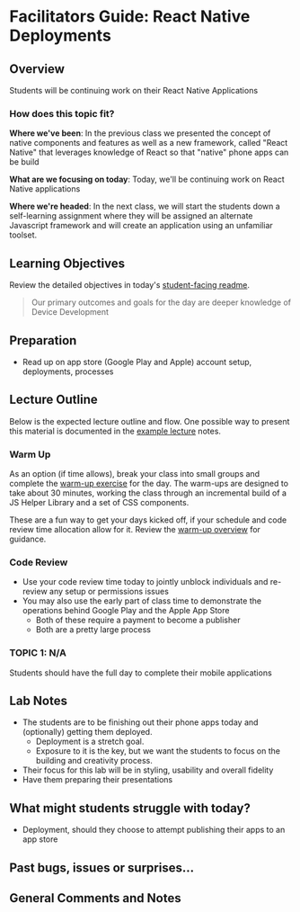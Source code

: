 # Facilitators Guide: React Native Deployments

## Overview

Students will be continuing work on their React Native Applications

### How does this topic fit?

**Where we've been**:
In the previous class we presented the concept of native components and features as well as a new framework, called "React Native" that leverages knowledge of React so that "native" phone apps can be build

**What are we focusing on today**:
Today, we'll be continuing work on React Native applications

**Where we're headed**:
In the next class, we will start the students down a self-learning assignment where they will be assigned an alternate Javascript framework and will create an application using an unfamiliar toolset.

## Learning Objectives

Review the detailed objectives in today's [student-facing readme](../README.md).

> Our primary outcomes and goals for the day are deeper knowledge of Device Development

## Preparation

- Read up on app store (Google Play and Apple) account setup, deployments, processes

## Lecture Outline

Below is the expected lecture outline and flow. One possible way to present this material is documented in the [example lecture](../LECTURE-NOTES.md) notes.

### Warm Up

As an option (if time allows), break your class into small groups and complete the [warm-up exercise](../warm-up/README.md) for the day. The warm-ups are designed to take about 30 minutes, working the class through an incremental build of a JS Helper Library and a set of CSS components.

These are a fun way to get your days kicked off, if your schedule and code review time allocation allow for it. Review the [warm-up overview](../../warm-ups/README.md) for guidance.

### Code Review

- Use your code review time today to jointly unblock individuals and re-review any setup or permissions issues
- You may also use the early part of class time to demonstrate the operations behind Google Play and the Apple App Store
  - Both of these require a payment to become a publisher
  - Both are a pretty large process

### TOPIC 1: N/A

Students should have the full day to complete their mobile applications

## Lab Notes

- The students are to be finishing out their phone apps today and (optionally) getting them deployed.
  - Deployment is a stretch goal.
  - Exposure to it is the key, but we want the students to focus on the building and creativity process.
- Their focus for this lab will be in styling, usability and overall fidelity
- Have them preparing their presentations

## What might students struggle with today?

- Deployment, should they choose to attempt publishing their apps to an app store

## Past bugs, issues or surprises...

## General Comments and Notes
